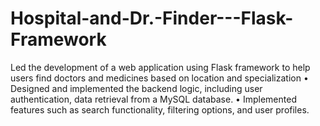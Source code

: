 # Hospital-and-Dr.-Finder---Flask-Framework
Led the development of a web application using Flask framework to help users find doctors and medicines based on location and specialization 
• Designed and implemented the backend logic, including user authentication, data retrieval from a MySQL database. 
• Implemented features such as search functionality, filtering options, and user profiles.

